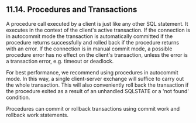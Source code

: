 <div id="procedures_transactions" class="section">

<div class="titlepage">

<div>

<div>

## 11.14. Procedures and Transactions

</div>

</div>

</div>

A procedure call executed by a client is just like any other SQL
statement. It executes in the context of the client's active
transaction. If the connection is in autocommit mode the transaction is
automatically committed if the procedure returns successfully and rolled
back if the procedure returns with an error. If the connection is in
manual commit mode, a possible procedure error has no effect on the
client's transaction, unless the error is a transaction error, e.g.
timeout or deadlock.

For best performance, we recommend using procedures in autocommit mode.
In this way, a single client-server exchange will suffice to carry out
the whole transaction. This will also conveniently roll back the
transaction if the procedure exited as a result of an unhandled SQLSTATE
or a 'not found' condition.

Procedures can commit or rollback transactions using commit work and
rollback work statements.

</div>
